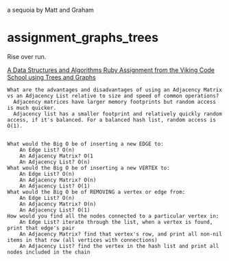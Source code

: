 a sequoia by Matt and Graham

# assignment_graphs_trees
Rise over run.

[A Data Structures and Algorithms Ruby Assignment from the Viking Code School using Trees and Graphs](http://www.vikingcodeschool.com)


    What are the advantages and disadvantages of using an Adjacency Matrix vs an Adjacency List relative to size and speed of common operations?
      Adjacency matrices have larger memory footprints but random access is much quicker. 
      Adjacency list has a smaller footprint and relatively quickly random access, if it's balanced. For a balanced hash list, random access is O(1).


    What would the Big O be of inserting a new EDGE to:
        An Edge List? O(n)
        An Adjacency Matrix? O(1
        An Adjacency List? O(n)
    What would the Big O be of inserting a new VERTEX to:
        An Edge List? O(n)
        An Adjacency Matrix? O(n)
        An Adjacency List? O(1)
    What would the Big O be of REMOVING a vertex or edge from:
        An Edge List? O(n)
        An Adjacency Matrix? O(n)
        An Adjacency List? O(1)
    How would you find all the nodes connected to a particular vertex in:
        An Edge List? iterate through the list, when a vertex is found, print that edge's pair 
        An Adjacency Matrix? find that vertex's row, and print all non-nil items in that row (all vertices with connections)
        An Adjacency List? find the vertex in the hash list and print all nodes included in the chain
